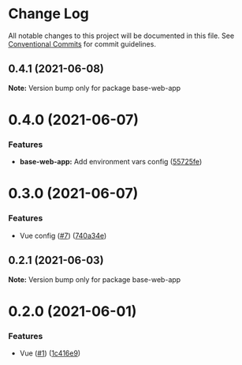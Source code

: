 # Change Log

All notable changes to this project will be documented in this file.
See [Conventional Commits](https://conventionalcommits.org) for commit guidelines.

## 0.4.1 (2021-06-08)

**Note:** Version bump only for package base-web-app





# 0.4.0 (2021-06-07)


### Features

* **base-web-app:** Add environment vars config ([55725fe](https://github.com/JosemaPereira/vue-lerna-base/commit/55725fe37fadf9dfb4349185d1ef443e604f952e))





# 0.3.0 (2021-06-07)


### Features

* Vue config ([#7](https://github.com/JosemaPereira/vue-lerna-base/issues/7)) ([740a34e](https://github.com/JosemaPereira/vue-lerna-base/commit/740a34e513203a2e2fd2eb15c5c7e6aacbe63ed2))





## 0.2.1 (2021-06-03)

**Note:** Version bump only for package base-web-app





# 0.2.0 (2021-06-01)


### Features

* Vue ([#1](https://github.com/JosemaPereira/vue-lerna-base/issues/1)) ([1c416e9](https://github.com/JosemaPereira/vue-lerna-base/commit/1c416e9c60925dc5fb192cb1d63acdab95b6893a))

